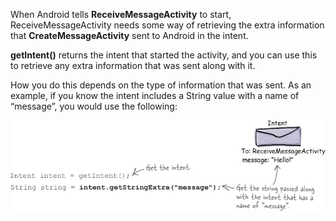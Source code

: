 When Android tells **ReceiveMessageActivity** to start, ReceiveMessageActivity needs some way of retrieving the extra information that **CreateMessageActivity** sent to Android in the intent.

**getIntent()** returns the intent that started the activity, and you can use this to retrieve any extra information that was sent along with it. 

How you do this depends on the type of information that was sent. As an example, if you know the intent includes a String value with a name of “message”, you would use the following:

![](.guides/img/29receive.png)